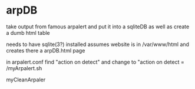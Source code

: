 # arpDB
take output from famous arpalert and put it into a sqliteDB as well as create a dumb html table

needs to have sqlite(3?) installed
assumes website is in /var/www/html and creates there a arpDB.html page

in arpalert.conf find "action on detect"
and change to "action on detect  = <path to my folder with>/myArpalert.sh

myCleanArpaler
